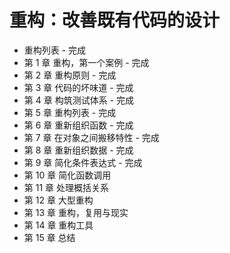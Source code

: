# 重构：改善既有代码的设计

* 重构列表 - 完成
* 第 1 章 重构，第一个案例 - 完成
* 第 2 章 重构原则 - 完成
* 第 3 章 代码的坏味道 - 完成
* 第 4 章 构筑测试体系 - 完成
* 第 5 章 重构列表 - 完成
* 第 6 章 重新组织函数 - 完成
* 第 7 章 在对象之间搬移特性 - 完成
* 第 8 章 重新组织数据 - 完成
* 第 9 章 简化条件表达式 - 完成
* 第 10 章 简化函数调用
* 第 11 章 处理概括关系
* 第 12 章 大型重构
* 第 13 章 重构，复用与现实
* 第 14 章 重构工具
* 第 15 章 总结

